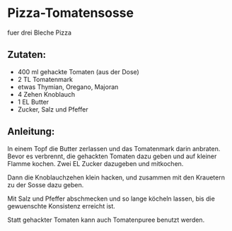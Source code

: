 Pizza-Tomatensosse
===
fuer drei Bleche Pizza

Zutaten:
---
- 400 ml gehackte Tomaten (aus der Dose)
- 2 TL Tomatenmark
-  etwas Thymian, Oregano, Majoran
- 4 Zehen Knoblauch
- 1 EL Butter
-   Zucker, Salz und Pfeffer

Anleitung:
---
 In einem Topf die Butter zerlassen und das Tomatenmark darin anbraten. Bevor es verbrennt, die gehackten Tomaten dazu geben und auf kleiner Flamme kochen. Zwei EL Zucker dazugeben und mitkochen.

Dann die Knoblauchzehen klein hacken, und zusammen mit den Krauetern zu der Sosse dazu geben.

Mit Salz und Pfeffer abschmecken und so lange köcheln lassen, bis die gewuenschte Konsistenz erreicht ist.

Statt gehackter Tomaten kann auch Tomatenpuree benutzt werden.